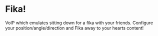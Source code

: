 # Fika!

VoIP which emulates sitting down for a fika with your friends.
Configure your position/angle/direction and Fika away to your hearts content!
